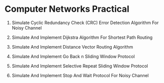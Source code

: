# Computer Networks Practical

1. Simulate Cyclic Redundancy Check (CRC) Error Detection Algorithm For Noisy Channel

2. Simulate And Implement Dijkstra Algorithm For Shortest Path Routing 

3. Simulate And Implement Distance Vector Routing Algorithm

4. Simulate And Implement Go Back n Sliding Window Protocol

5. Simulate And Implement Selective Repeat Sliding Window Protocol

6. Simulate And Implement Stop And Wait Protocol For Noisy Channel